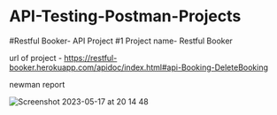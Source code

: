 # API-Testing-Postman-Projects

#Restful Booker- API Project #1
Project name- Restful Booker

url of project - https://restful-booker.herokuapp.com/apidoc/index.html#api-Booking-DeleteBooking

newman report 

![Screenshot 2023-05-17 at 20 14 48](https://github.com/LoladeAB/API-Testing-Postman-Projects/assets/133910318/fbadee91-6311-495f-8dcb-9e5ce68b1b48)
